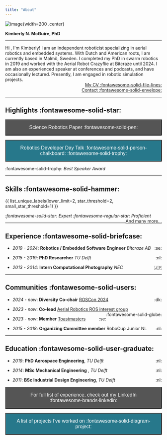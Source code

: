 ```yaml
---
title: "About"
---
```


<script data-goatcounter="https://knmcguire.goatcounter.com/count"
async src="//gc.zgo.at/count.js"></script>


![image](/images/kim_background_round_v2.png){width=200 .center}

**Kimberly N. McGuire, PhD**
___



Hi , I'm Kimberly! I am an independent roboticist specializing in aerial robotics and embedded systems. With Dutch and American roots, I am currently based in Malmö, Sweden. I completed my PhD in swarm robotics in 2019 and worked with the Aerial Robot Crazyflie at Bitcraze until 2024. I am also an experienced speaker at conferences and podcasts, and have occasionally lectured. Presently, I am engaged in robotic simulation projects.  
<span style="float: right;">[My CV :fontawesome-solid-file-lines:](/files/knmcguire_cv_20250407.pdf)</span>   <br>
<span style="float: right;">[Contact :fontawesome-solid-envelope:](mailto:&#107;&#110;&#109;&#099;&#103;&#117;&#105;&#114;&#101;&#114;&#111;&#098;&#111;&#116;&#105;&#099;&#115;&#064;&#103;&#109;&#097;&#105;&#108;&#046;&#099;&#111;&#109;)</span>   <br>
___

## Highlights :fontawesome-solid-star:


 <a href="https://robotics.sciencemag.org/content/4/35/eaaw9710"><button style="background-color: #555555;
        color: white;
        padding: 15px 32px;
        text-align: center;
        text-decoration: none;
        display: inline-block;
        font-size: 16px;
        width: 100%; 
        cursor: pointer">Science Robotics Paper :fontawesome-solid-pen:</button></a>

<a href="https://youtu.be/rtgt9Z1cPas"><button style="background-color: #27788b;
        color: white;
        padding: 15px 32px;
        text-align: center;
        text-decoration: none;
        display: inline-block;
        font-size: 16px;
        width: 100%; 
        cursor: pointer">Robotics Developer Day Talk :fontawesome-solid-person-chalkboard: :fontawesome-solid-trophy:  </button></a>

:fontawesome-solid-trophy: _Best Speaker Award_

___

## Skills :fontawesome-solid-hammer:


{{ list_unique_labels(lower_limit=2, star_threshold=2, small_star_threshold=1) }}

_:fontawesome-solid-star: Expert :fontawesome-regular-star: Proficient_ 
<span style="float: right;">
[And many more...](/projects)</span>
<br>
___



## Experience :fontawesome-solid-briefcase:

<!--![bitcraze](images/bitcraze.png){ width="100" }![delft](images/delft.png){ width="100" }![nec](images/nec.png){ width="100" }-->

* _2019 - 2024_: **Robotics / Embedded Software Engineer** _Bitcraze AB_ <span style="float: right;">:se:</span>

* _2015 - 2019_: **PhD Researcher** _TU Delft_ <span style="float: right;">:nl:</span>

* _2013 - 2014_: **Intern Computational Photography** _NEC_ <span style="float: right;">:jp:</span>


___

## Communities :fontawesome-solid-users:
<!--![fosdem](images/fosdem.png){ width="100" }![roscon](images/roscon.png){ width="100" }![roscon](images/rosaerial.png){ width="100" }-->


* _2024 - now_: **Diversity Co-chair** [ROSCon 2024](https://roscon.ros.org/2024/) <span style="float: right;">:dk:</span>

* _2023 - now_: **Co-lead** [Aerial Robotics ROS interest group](https://github.com/ros-aerial) <span style="float: right;">:fontawesome-solid-globe:</span>

* _2023 - now_: **Member** [Toastmasters](https://www.toastmasters.org/) <span style="float: right;">:se:</span>

* _2015 - 2018_: **Organizing Committee member** RoboCup Junior NL <span style="float: right;">:nl:</span>

___

## Education :fontawesome-solid-user-graduate:

* _2019_: **PhD Aerospace Engineering**, _TU Delft_ <span style="float: right;">:nl:</span>

* _2014_: **MSc Mechanical Engineering** , _TU Delft_ <span style="float: right;">:nl:</span>

* _2011_: **BSc Industrial Design Engineering**, _TU Delft_ <span style="float: right;">:nl:</span>

 <a href="https://www.linkedin.com/in/knmcguire/"><button style="background-color: #555555;
        color: white;
        padding: 15px 32px;
        text-align: center;
        text-decoration: none;
        display: inline-block;
        font-size: 16px;
        width: 100%; 
        cursor: pointer">For full list of experience, check out my LinkedIn :fontawesome-brands-linkedin:</button></a>

        
 <a href="/projects"><button style="background-color:  #27788b;
        color: white;
        padding: 15px 32px;
        text-align: center;
        text-decoration: none;
        display: inline-block;
        font-size: 16px;
        width: 100%; 
        cursor: pointer"> A list of projects I've worked on :fontawesome-solid-diagram-project:</button></a>